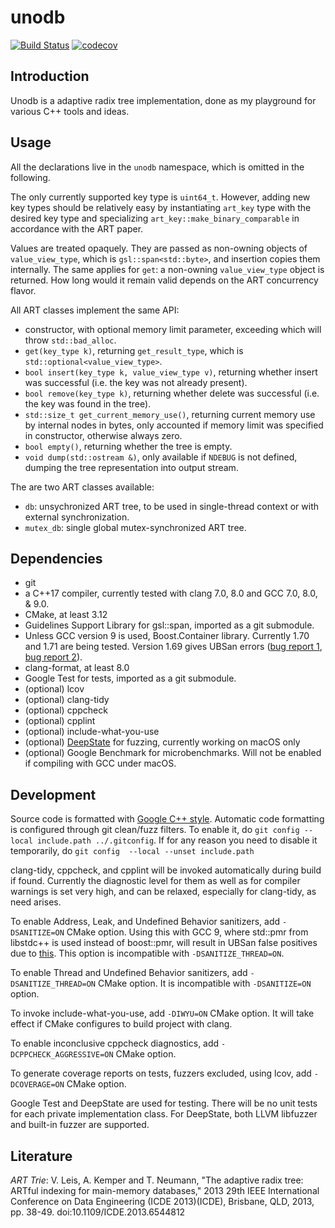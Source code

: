 <!--- -*- gfm -*- -->

# unodb

[![Build
Status](https://travis-ci.org/laurynas-biveinis/unodb.svg?branch=master)](https://travis-ci.org/laurynas-biveinis/unodb)
[![codecov](https://codecov.io/gh/laurynas-biveinis/unodb/branch/master/graph/badge.svg)](https://codecov.io/gh/laurynas-biveinis/unodb)

## Introduction

Unodb is a adaptive radix tree implementation, done as my playground for various
C++ tools and ideas.

## Usage

All the declarations live in the `unodb` namespace, which is omitted in the
following.

The only currently supported key type is `uint64_t`. However, adding new key
types should be relatively easy by instantiating `art_key` type with the desired
key type and specializing `art_key::make_binary_comparable` in accordance with
the ART paper.

Values are treated opaquely. They are passed as non-owning objects of
`value_view_type`, which is `gsl::span<std::byte>`, and insertion copies them
internally. The same applies for `get`: a non-owning `value_view_type` object is
returned. How long would it remain valid depends on the ART concurrency flavor.

All ART classes implement the same API:

* constructor, with optional memory limit parameter, exceeding which will throw
  `std::bad_alloc`.
* `get(key_type k)`, returning `get_result_type`, which is
  `std::optional<value_view_type>`.
* `bool insert(key_type k, value_view_type v)`, returning whether insert was
  successful (i.e. the key was not already present).
* `bool remove(key_type k)`, returning whether delete was successful (i.e. the
  key was found in the tree).
* `std::size_t get_current_memory_use()`, returning current memory use by
  internal nodes in bytes, only accounted if memory limit was specified in
  constructor, otherwise always zero.
* `bool empty()`, returning whether the tree is empty.
* `void dump(std::ostream &)`, only available if `NDEBUG` is not defined,
  dumping the tree representation into output stream.

The are two ART classes available:

* `db`: unsychronized ART tree, to be used in single-thread context or with
  external synchronization.
* `mutex_db`: single global mutex-synchronized ART tree.

## Dependencies

* git
* a C++17 compiler, currently tested with clang 7.0, 8.0 and GCC 7.0, 8.0, &
  9.0.
* CMake, at least 3.12
* Guidelines Support Library for gsl::span, imported as a git submodule.
* Unless GCC version 9 is used, Boost.Container library. Currently 1.70 and 1.71
  are being tested. Version 1.69 gives UBSan errors ([bug report 1][boostub1],
  [bug report 2][boostub2]).
* clang-format, at least 8.0
* Google Test for tests, imported as a git submodule.
* (optional) lcov
* (optional) clang-tidy
* (optional) cppcheck
* (optional) cpplint
* (optional) include-what-you-use
* (optional) [DeepState][deepstate] for fuzzing, currently working on macOS only
* (optional) Google Benchmark for microbenchmarks. Will not be enabled if
  compiling with GCC under macOS.

## Development

Source code is formatted with [Google C++ style][gc++style]. Automatic code
formatting is configured through git  clean/fuzz filters. To enable it, do `git
config --local include.path ../.gitconfig`. If for any reason you need to
disable it temporarily, do `git config  --local --unset include.path`

clang-tidy, cppcheck, and cpplint will be invoked automatically during build if
found. Currently the diagnostic level for them as well as for compiler warnings
is set very high, and can be relaxed, especially for clang-tidy, as need arises.

To enable Address, Leak, and Undefined Behavior sanitizers, add `-DSANITIZE=ON`
CMake option. Using this with GCC 9, where std::pmr from libstdc++ is used
instead of boost::pmr, will result in UBSan false positives due to
[this][libstdc++ub]. This option is incompatible with `-DSANITIZE_THREAD=ON`.

To enable Thread and Undefined Behavior sanitizers, add `-DSANITIZE_THREAD=ON`
CMake option. It is incompatible with `-DSANITIZE=ON` option.

To invoke include-what-you-use, add `-DIWYU=ON` CMake option. It will take
effect if CMake configures to build project with clang.

To enable inconclusive cppcheck diagnostics, add `-DCPPCHECK_AGGRESSIVE=ON`
CMake option.

To generate coverage reports on tests, fuzzers excluded, using lcov, add
`-DCOVERAGE=ON` CMake option.

Google Test and DeepState are used for testing. There will be no unit tests for
each private implementation class. For DeepState, both LLVM libfuzzer and
built-in fuzzer are supported.

## Literature

*ART Trie*: V. Leis, A. Kemper and T. Neumann, "The adaptive radix tree: ARTful
indexing for main-memory databases," 2013 29th IEEE International Conference on
Data Engineering (ICDE 2013)(ICDE), Brisbane, QLD, 2013, pp. 38-49.
doi:10.1109/ICDE.2013.6544812

[boostub1]: https://gcc.gnu.org/bugzilla/show_bug.cgi?id=80963

[boostub2]: https://bugs.llvm.org/show_bug.cgi?id=39191

[libstdc++ub]: https://gcc.gnu.org/bugzilla/show_bug.cgi?id=90442

[gc++style]: https://google.github.io/styleguide/cppguide.html
"Google C++ Style Guide"

[deepstate]: https://github.com/trailofbits/deepstate "DeepState on GitHub"
